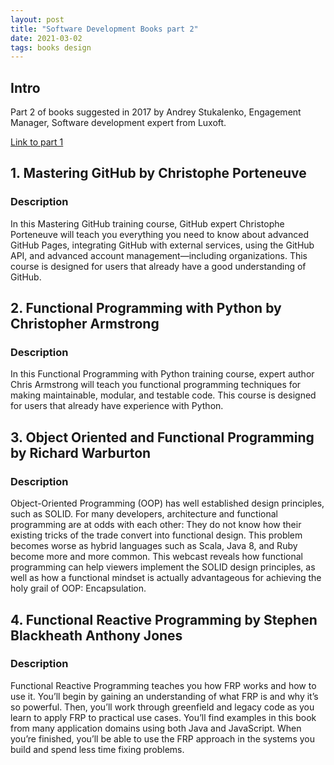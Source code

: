 ```yaml
---
layout: post
title: "Software Development Books part 2"
date: 2021-03-02
tags: books design
---
```


## Intro

Part 2 of books suggested in 2017 by Andrey Stukalenko,  Engagement Manager, Software development expert from Luxoft.

[Link to part 1](https://vladiant.github.io/blog/2021/02/27/software-development-books)

## 1. Mastering GitHub by Christophe Porteneuve

### Description

In this Mastering GitHub training course, GitHub expert Christophe Porteneuve will teach you everything you need to know about advanced GitHub Pages, integrating GitHub with external services, using the GitHub API, and advanced account management—including organizations. This course is designed for users that already have a good understanding of GitHub.

## 2. Functional Programming with Python by Christopher Armstrong

### Description

In this Functional Programming with Python training course, expert author Chris Armstrong will teach you functional programming techniques for making maintainable, modular, and testable code. This course is designed for users that already have experience with Python.

## 3. Object Oriented and Functional Programming by Richard Warburton

### Description

Object-Oriented Programming (OOP) has well established design principles, such as SOLID. For many developers, architecture and functional programming are at odds with each other: They do not know how their existing tricks of the trade convert into functional design. This problem becomes worse as hybrid languages such as Scala, Java 8, and Ruby become more and more common. This webcast reveals how functional programming can help viewers implement the SOLID design principles, as well as how a functional mindset is actually advantageous for achieving the holy grail of OOP: Encapsulation.

## 4. Functional Reactive Programming by Stephen Blackheath Anthony Jones

### Description

Functional Reactive Programming teaches you how FRP works and how to use it. You’ll begin by gaining an understanding of what FRP is and why it’s so powerful. Then, you’ll work through greenfield and legacy code as you learn to apply FRP to practical use cases. You’ll find examples in this book from many application domains using both Java and JavaScript. When you’re finished, you’ll be able to use the FRP approach in the systems you build and spend less time fixing problems.

